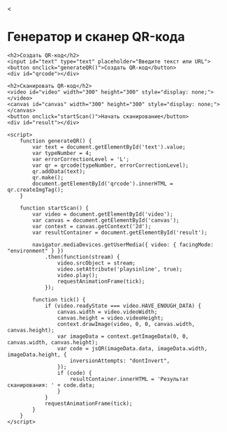 

<<!DOCTYPE html>
<html lang="en">
<head>
    <meta charset="UTF-8">
    <meta name="viewport" content="width=device-width, initial-scale=1.0">
    <title>Генератор и сканер QR-кода</title>
    <script src="https://cdnjs.cloudflare.com/ajax/libs/qrcode-generator/1.4.4/qrcode.min.js"></script>
    <script src="https://rawgit.com/sitepoint-editors/jsqrcode/master/src/qr_packed.js"></script>
</head>
<body>
    <h1>Генератор и сканер QR-кода</h1>

    <h2>Создать QR-код</h2>
    <input id="text" type="text" placeholder="Введите текст или URL">
    <button onclick="generateQR()">Создать QR-код</button>
    <div id="qrcode"></div>

    <h2>Сканировать QR-код</h2>
    <video id="video" width="300" height="300" style="display: none;"></video>
    <canvas id="canvas" width="300" height="300" style="display: none;"></canvas>
    <button onclick="startScan()">Начать сканирование</button>
    <div id="result"></div>

    <script>
        function generateQR() {
            var text = document.getElementById('text').value;
            var typeNumber = 4;
            var errorCorrectionLevel = 'L';
            var qr = qrcode(typeNumber, errorCorrectionLevel);
            qr.addData(text);
            qr.make();
            document.getElementById('qrcode').innerHTML = qr.createImgTag();
        }

        function startScan() {
            var video = document.getElementById('video');
            var canvas = document.getElementById('canvas');
            var context = canvas.getContext('2d');
            var resultContainer = document.getElementById('result');

            navigator.mediaDevices.getUserMedia({ video: { facingMode: "environment" } })
                .then(function(stream) {
                    video.srcObject = stream;
                    video.setAttribute('playsinline', true);
                    video.play();
                    requestAnimationFrame(tick);
                });

            function tick() {
                if (video.readyState === video.HAVE_ENOUGH_DATA) {
                    canvas.width = video.videoWidth;
                    canvas.height = video.videoHeight;
                    context.drawImage(video, 0, 0, canvas.width, canvas.height);
                    var imageData = context.getImageData(0, 0, canvas.width, canvas.height);
                    var code = jsQR(imageData.data, imageData.width, imageData.height, {
                        inversionAttempts: "dontInvert",
                    });
                    if (code) {
                        resultContainer.innerHTML = 'Результат сканирования: ' + code.data;
                    }
                }
                requestAnimationFrame(tick);
            }
        }
    </script>
</body>
</html>
